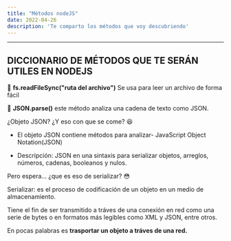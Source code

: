 ```yaml
---
title: "Métodos nodeJS"
date: 2022-04-26
description: 'Te comparto los métodos que voy descubriendo'
---
```


---

## DICCIONARIO DE MÉTODOS QUE TE SERÁN UTILES EN NODEJS

🍂 __fs.readFileSync("ruta del archivo")__ Se usa para leer un archivo de forma fácil

🍂 __JSON.parse()__ este método analiza una cadena de texto como JSON.

¿Objeto JSON? ¿Y eso con que se come? 😆

- El objeto JSON contiene métodos para analizar- JavaScript Object Notation(JSON)

- Descripción: JSON en una sintaxis para serializar objetos, arreglos, números, cadenas, booleanos y nulos.

Pero espera... ¿que es eso de serializar? 😳

Serializar: es el proceso de codificación de un objeto en un medio de almacenamiento.

Tiene el fin de ser transmitido a tráves de una conexión en red como una serie de bytes o en formatos más legibles como  XML y JSON, entre otros.

En pocas palabras es __trasportar un objeto a tráves de una red.__
